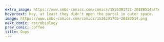 ```yaml
---
extra_image: https://www.smbc-comics.com/comics/1526301721-20180514after.png
hovertext: Hey, at least they didn't open the portal in outer space.
image: https://www.smbc-comics.com/comics/1526301705-20180514.png
next_comic: astrobiology
prev_comic: coffee
title: Oops
---
```


